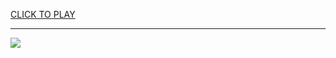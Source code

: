 
<a href="https://premium76.site?title=unblocked_gams_76&ref=13M">CLICK TO PLAY</a></h3>
<hr>

<a href="https://premium76.site?title=unblocked_gams_76&ref=13M"><img src="https://clearcache.store/games.png"></a>


